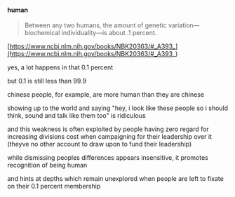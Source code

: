 #### human

> Between any two humans, the amount of genetic variation—biochemical individuality—is about .1 percent.

[https://www.ncbi.nlm.nih.gov/books/NBK20363/#_A393_](https://www.ncbi.nlm.nih.gov/books/NBK20363/#_A393_)

yes, a lot happens in that 0.1 percent

but 0.1 is still less than 99.9

chinese people, for example, are more human than they are chinese

showing up to the world and saying "hey, i look like these people so i should think, sound and talk like them too" is ridiculous

and this weakness is often exploited by people having zero regard for increasing divisions cost when campaigning for their leadership over it (theyve no other account to draw upon to fund their leadership)

while dismissing peoples differences appears insensitive, it promotes recognition of being human

and hints at depths which remain unexplored when people are left to fixate on their 0.1 percent membership